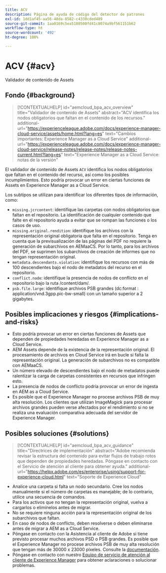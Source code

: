 ```yaml
---
title: ACV
description: Página de ayuda de código del detector de patrones
exl-id: 1dd1af45-aa56-48da-8582-c4330cded489
source-git-commit: 1aa0169c5ea5180500fd41c8074a9bf561151b62
workflow-type: ht
source-wordcount: '492'
ht-degree: 100%

---
```


# ACV {#acv}

Validador de contenido de Assets

## Fondo {#background}

>[!CONTEXTUALHELP]
>id="aemcloud_bpa_acv_overview"
>title="Validador de contenido de Assets"
>abstract="ACV identifica los nodos obligatorios que faltan en el contenido de los recursos."
>additional-url="https://experienceleague.adobe.com/docs/experience-manager-cloud-service/assets/home.html?lang=es" text="Cambios importantes: Experience Manager as a Cloud Service"
>additional-url="https://experienceleague.adobe.com/docs/experience-manager-cloud-service/release-notes/release-notes/release-notes-current.html?lang=es" text="Experience Manager as a Cloud Service: notas de la versión"

El validador de contenido de Assets `ACV` identifica los nodos obligatorios que faltan en el contenido del recurso, así como los posibles incumplimientos. Esto podría provocar un error en ciertas funciones de Assets en Experience Manager as a Cloud Service.

Los subtipos se utilizan para identificar los diferentes tipos de información, como:

* `missing.jcrcontent`: identifique las carpetas con nodos obligatorios que faltan en el repositorio. La identificación de cualquier contenido que falte en el repositorio ayuda a evitar que se rompan las funciones o los casos de uso.
* `missing.original.rendition`: identifique los archivos con la representación original obligatoria que falta en el repositorio. Tenga en cuenta que la previsualización de las páginas del PDF no requiere la generación de subarchivos en AEMaaCS. Por lo tanto, para los archivos del PDF, se suprimen los subarchivos de creación de informes que no tengan representación original.
* `metadata.descendants.violation`: identifique los recursos con más de 100 descendientes bajo el nodo de metadatos del recurso en el repositorio.
* `conflict.node`: identifique la presencia de nodos de conflicto en el repositorio bajo la ruta /content/dam/.
* `psb.file.large`: identifique archivos PSB grandes (dc:format : application/vnd.3gpp.pic-bw-small) con un tamaño superior a 2 gigabytes.

## Posibles implicaciones y riesgos {#implications-and-risks}

* Esto podría provocar un error en ciertas funciones de Assets que dependen de propiedades heredadas en Experience Manager as a Cloud Service.
* AEM Assets depende de la existencia de la representación original. El procesamiento de archivos en Cloud Service irá en bucle si falta la representación original. La generación de subarchivos no es compatible con AEMaaCS.
* Un número elevado de descendientes bajo el nodo de metadatos puede ralentizar la carga de carpetas consistentes en recursos que infringen esto.
* La presencia de nodos de conflicto podría provocar un error de ingesta en AEM as a Cloud Service.
* Es posible que el Experience Manager no procese archivos PSB de muy alta resolución. Los clientes que utilizan ImageMagick para procesar archivos grandes pueden verse afectados por el rendimiento si no se realiza una evaluación comparativa adecuada del servidor de Experience Manager.

## Posibles soluciones {#solutions}

>[!CONTEXTUALHELP]
>id="aemcloud_bpa_acv_guidance"
>title="Directrices de implementación"
>abstract="Adobe recomienda revisar la estructura del contenido para evitar flujos de trabajo rotos que dependen de propiedades heredadas. Póngase en contacto con el Servicio de atención al cliente para obtener ayuda."
>additional-url="https://helpx.adobe.com/es/enterprise/using/support-for-experience-cloud.html" text="Soporte de Experience Cloud"

* Analice una carpeta si falta un nodo secundario. Cree los nodos manualmente si el número de carpetas es manejable; de lo contrario, utilice una secuencia de comandos.
* Para los activos que no tengan la representación original, vuelva a cargarlos o elimínelos antes de migrar.
* No se requiere ninguna acción para la representación original de los subarchivos que faltan.
* En caso de nodos de conflicto, deben resolverse o deben eliminarse antes de migrar a AEM as a Cloud Service.
* Póngase en contacto con la Asistencia al cliente de Adobe si tiene previsto procesar muchos archivos PSD o PSB grandes. Es posible que el Experience Manager no procese archivos PSB de muy alta resolución que tengan más de 30000 x 23000 píxeles. Consulte la [documentación](https://experienceleague.adobe.com/docs/experience-manager-65/assets/extending/best-practices-for-imagemagick.html?lang=es).
* Póngase en contacto con nuestro [Equipo de servicio de atención al cliente de Experience Manager](https://helpx.adobe.com/es/enterprise/using/support-for-experience-cloud.html) para obtener aclaraciones o solucionar problemas.

